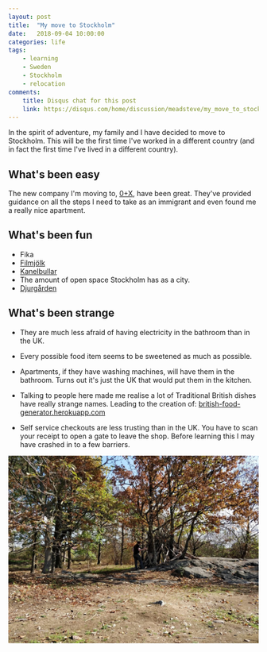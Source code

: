 ```yaml
---
layout: post
title:  "My move to Stockholm"
date:   2018-09-04 10:00:00
categories: life
tags:
    - learning
    - Sweden
    - Stockholm
    - relocation
comments:
    title: Disqus chat for this post
    link: https://disqus.com/home/discussion/meadsteve/my_move_to_stockholm_meadsteves_dev_blog/
---
```


In the spirit of adventure, my family and I have decided to move to Stockholm. This 
will be the first time I've worked in a different country (and in fact the first time 
I've lived in a different country).

## What's been easy
The new company I'm moving to, [0+X][website-zero-plus-x], have been great. 
They've provided guidance on all the steps I need to take as an immigrant and even found
me a really nice apartment. 

## What's been fun
* Fika
* [Filmjölk][website-fil]
* [Kanelbullar][website-kanelbullar]
* The amount of open space Stockholm has as a city. 
* [Djurgården][website-djurgården]

## What's been strange
* They are much less afraid of having electricity in the bathroom than in the UK.

* Every possible food item seems to be sweetened as much as possible.

* Apartments, if they have washing machines, will have them in the bathroom. 
Turns out it's just the UK that would put them in the kitchen.

* Talking to people here made me realise a lot of Traditional British dishes have 
really strange names. Leading to the creation of: [british-food-generator.herokuapp.com][website-british-food-generator]

* Self service checkouts are less trusting than in the UK. You have to scan your receipt to open
a gate to leave the shop. Before learning this I may have crashed in to a few barriers.

![Image of Stockholm park](/images/2018-09-04-move-to-stockholm/house_park.jpg)

[website-zero-plus-x]: https://0x.se
[website-fil]: https://en.wikipedia.org/wiki/Filmj%C3%B6lk
[website-kanelbullar]: https://en.wikipedia.org/wiki/Cinnamon_roll
[website-djurgården]: https://en.wikipedia.org/wiki/Djurg%C3%A5rden
[website-british-food-generator]: https://british-food-generator.herokuapp.com